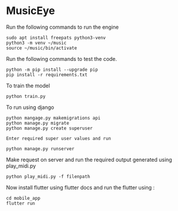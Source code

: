 # MusicEye
Run the following commands to run the engine
```
sudo apt install freepats python3-venv
python3 -m venv ~/music
source ~/music/bin/activate
```

Run the following commands to test the code.
 ```
 python -m pip install --upgrade pip
 pip install -r requirements.txt
 ```

 To train the model 
 ```
 python train.py
 ```

 To run using django
 ```
 python mangage.py makemigrations api
 python manage.py migrate
 python manage.py create superuser
 
 Enter required super user values and run

 python manage.py runserver 
 ```
 Make request on server and run the required output generated using play_midi.py

 ```
 python play_midi.py -f filenpath 
 ```

 Now install flutter using flutter docs and run the flutter using :
 ```
 cd mobile_app
 flutter run
 ```